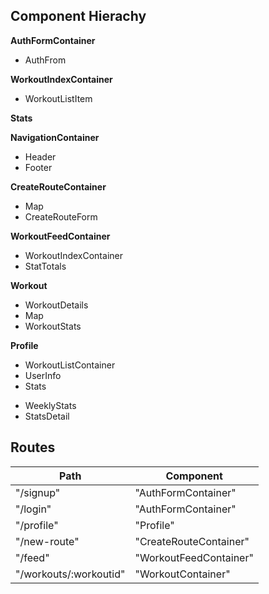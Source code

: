 ## Component Hierachy
**AuthFormContainer**
 - AuthFrom

**WorkoutIndexContainer**
 - WorkoutListItem

**Stats**

**NavigationContainer**
 - Header
 - Footer

**CreateRouteContainer**
 - Map
 - CreateRouteForm


**WorkoutFeedContainer**
 - WorkoutIndexContainer
 - StatTotals

**Workout**
 - WorkoutDetails
 - Map
 - WorkoutStats

**Profile**
 - WorkoutListContainer
 - UserInfo
 - Stats
  + WeeklyStats
  + StatsDetail


## Routes
|Path  | Component|
|------|----------|
| "/signup" | "AuthFormContainer" |
| "/login" | "AuthFormContainer" |
| "/profile" | "Profile" |
| "/new-route" | "CreateRouteContainer" |
| "/feed" | "WorkoutFeedContainer" |
| "/workouts/:workoutid" | "WorkoutContainer" |
